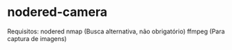 # nodered-camera

Requisitos:
    nodered
    nmap (Busca alternativa, não obrigatório)
    ffmpeg (Para captura de imagens)